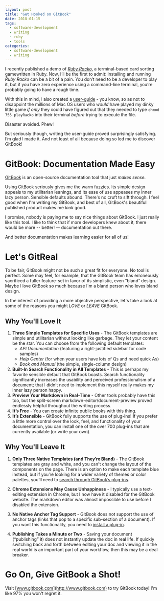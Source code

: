 ```yaml
---
layout: post
title: "Get Hooked on GitBook"
date: 2018-01-15
tags:
  - software-development
  - writing
  - ruby
  - tools
categories:
  - software-development
  - writing
---
```


I recently published a demo of *[Ruby Racko](https://github.com/bethanyvwatson/racko)*, a terminal-based card sorting gamewritten in Ruby. Now, I’ll be the first to admit: installing and running *Ruby Racko* can be a bit of a pain. You don’t need to be a developer to play it, but if you have zero experience using a command-line terminal, you’re probably going to have a rough time. 

With this in mind, I also created a [user-guide](https://bethanyvwatson.gitbooks.io/ruby-racko/content) - you know, so as not to disappoint the millions of Mac OS users who *would* have played my dinky little game *if only* they could have figured out that they needed to type `chmod 755 playRacko` into their terminal *before* trying to execute the file. 

Disaster avoided. Phew!

But seriously though, writing the user-guide proved surprisingly satisfying. I’m glad I made it. And not least of all because doing so led me to discover GitBook!

# GitBook: Documentation Made Easy

[GitBook](https://www.gitbook.com) is an open-source documentation tool that just *makes sense*. 

 Using GitBook seriously gives me the warm fuzzies. Its simple design appeals to my utilitarian leanings, and its ease of use appeases my inner lazy person. Sensible defaults abound. There's no cruft to sift through. I feel good when I'm writing my GitBook, and best of all, GitBook's beautiful published product makes me *look* good.

I promise, nobody is paying me to say nice things about GitBook. I just really like this tool. I like to think that if more developers knew about it, there would be more -- better! -- documentation out there. 

And better documentation makes learning easier for all of us!


# Let's GitReal
To be fair, GitBook might not be such a great fit for everyone. No tool is perfect. Some may feel, for example, that the GitBook team has erroneously sacrificed a fuller feature-set in favor of its simplistic, even “bland” design. Maybe I love GitBook so much because I'm a bland person who loves bland design. 

In the interest of providing a more objective perspective, let's take a look at some of the reasons you might *LOVE* or *LEAVE* GitBook.

## Why You'll Love It
1.  **Three Simple Templates for Specific Uses** -
  The GitBook templates are simple and utilitarian without looking like garbage. They let your content be the star. You can choose from the following default templates:
    *  *API Documentation* (featuring a right-justified sidebar for code samples)
    *  *Help Center* (for when your users have lots of Qs and need quick As)
    *  *Book and Manual* (the simple, single-column design)
2.  **Built-In Search Functionality in All Templates** -
This is perhaps my favorite sensible default that GitBook boasts. Search functionality significantly increases the usability and perceived professionalism of a document; that I didn’t need to implement this myself really makes my inner lazy person happy.
3. **Preview Your Markdown in Real-Time** -
Other tools probably have this too, but the split-screen markdown-editor/document-preview proved endlessly helpful throughout the writing process.
4. **It’s Free** -
You can create infinite public books with this thing.
5. **It’s Extensible** -
GitBook fully supports the use of plug-ins! If you prefer a little more control over the look, feel, and functionality of your documentation, you can install one of the over 700 plug-ins that are currently available (or write your own). 


## Why You'll Leave It
1.  **Only Three Native Templates (and They’re Bland)** -
The GitBook templates are gray and white, and you can't change the layout of the components on the page. There is an option to make each template blue instead, but if you’re looking for a wider variety of themes or color palettes, you’ll need to [search through GitBook’s plug-ins](https://plugins.gitbook.com/browse?q=theme).

2.  **Chrome Extensions May Cause Unhappiness** -
I typically use a text-editing extension in Chrome, but I now have it disabled for the GitBook website. The markdown editor was almost impossible to use before I disabled the extension.
 
3.  **No Native Anchor Tag Support** -
GitBook does not support the use of anchor tags (links that pop to a specific sub-section of a document). If you want this functionality, you need to [install a plug-in](https://plugins.gitbook.com/browse?q=anchor).

4.  **Publishing Takes a Minute or Two** -
Saving your document (“publishing” it) does not instantly update the doc in real life. If quickly switching back and forth between editing your doc and viewing it in the real world is an important part of your workflow, then this may be a deal breaker.

# Go On, Give GitBook a Shot!

Visit [www.gitbook.com](http://www.gitbook.com) to try GitBook today! I'm like 97% you won't regret it. 


